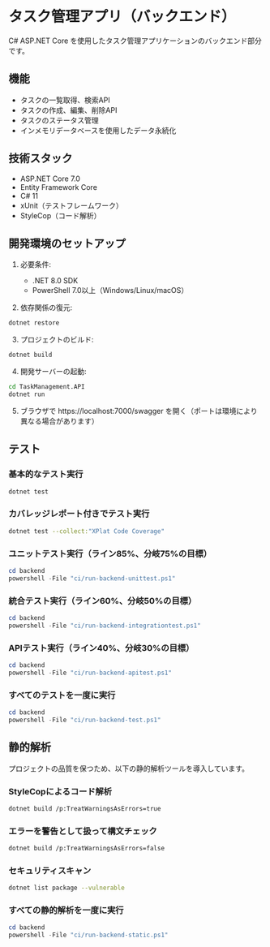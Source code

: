 # タスク管理アプリ（バックエンド）

C# ASP.NET Core を使用したタスク管理アプリケーションのバックエンド部分です。

## 機能

- タスクの一覧取得、検索API
- タスクの作成、編集、削除API
- タスクのステータス管理
- インメモリデータベースを使用したデータ永続化

## 技術スタック

- ASP.NET Core 7.0
- Entity Framework Core
- C# 11
- xUnit（テストフレームワーク）
- StyleCop（コード解析）

## 開発環境のセットアップ

1. 必要条件:
   - .NET 8.0 SDK
   - PowerShell 7.0以上（Windows/Linux/macOS）

2. 依存関係の復元:
```bash
dotnet restore
```

3. プロジェクトのビルド:
```bash
dotnet build
```

4. 開発サーバーの起動:
```bash
cd TaskManagement.API
dotnet run
```

5. ブラウザで https://localhost:7000/swagger を開く（ポートは環境により異なる場合があります）

## テスト

### 基本的なテスト実行
```bash
dotnet test
```

### カバレッジレポート付きでテスト実行
```bash
dotnet test --collect:"XPlat Code Coverage"
```

### ユニットテスト実行（ライン85%、分岐75%の目標）
```powershell
cd backend
powershell -File "ci/run-backend-unittest.ps1"
```

### 統合テスト実行（ライン60%、分岐50%の目標）
```powershell
cd backend
powershell -File "ci/run-backend-integrationtest.ps1"
```

### APIテスト実行（ライン40%、分岐30%の目標）
```powershell
cd backend
powershell -File "ci/run-backend-apitest.ps1"
```

### すべてのテストを一度に実行
```powershell
cd backend
powershell -File "ci/run-backend-test.ps1"
```

## 静的解析

プロジェクトの品質を保つため、以下の静的解析ツールを導入しています。

### StyleCopによるコード解析

```bash
dotnet build /p:TreatWarningsAsErrors=true
```

### エラーを警告として扱って構文チェック

```bash
dotnet build /p:TreatWarningsAsErrors=false
```

### セキュリティスキャン

```bash
dotnet list package --vulnerable
```

### すべての静的解析を一度に実行

```powershell
cd backend
powershell -File "ci/run-backend-static.ps1"
```

